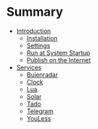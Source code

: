 # Summary

- [Introduction](introduction.md)
  - [Installation](introduction/installation.md)
  - [Settings](introduction/settings.md)
  - [Run at System Startup](introduction/run-at-system-startup.md)
  - [Publish on the Internet](introduction/publish-on-the-internet.md)
- [Services](services.md)
  - [Buienradar]()
  - [Clock]()
  - [Lua](services/lua.md)
  - [Solar](services/solar.md)
  - [Tado]()
  - [Telegram]()
  - [YouLess]()
